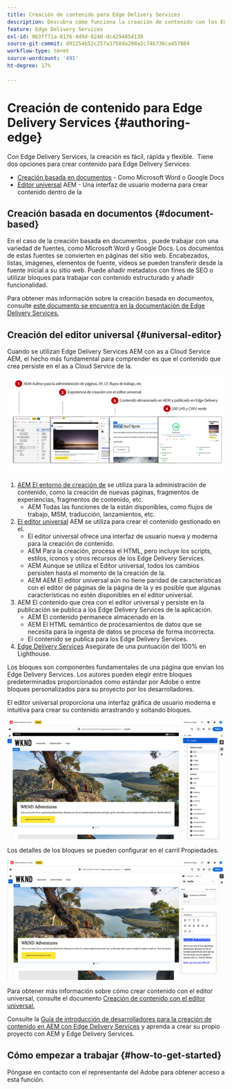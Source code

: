 ```yaml
---
title: Creación de contenido para Edge Delivery Services
description: Descubra cómo funciona la creación de contenido con los Edge Delivery Services AEM y cómo crear contenido de con los Edge Delivery Services.
feature: Edge Delivery Services
exl-id: 963ff71a-8176-4d9d-8240-dc429405d139
source-git-commit: d91254b52c257a3758da200a2c74b736ca457884
workflow-type: tm+mt
source-wordcount: '491'
ht-degree: 17%

---
```


# Creación de contenido para Edge Delivery Services {#authoring-edge}

Con Edge Delivery Services, la creación es fácil, rápida y flexible.  Tiene dos opciones para crear contenido para Edge Delivery Services:

* [Creación basada en documentos](#document-based) - Como Microsoft Word o Google Docs
* [Editor universal](#universal-editor) AEM - Una interfaz de usuario moderna para crear contenido dentro de la

## Creación basada en documentos  {#document-based}

En el caso de la creación basada en documentos , puede trabajar con una variedad de fuentes, como Microsoft Word y Google Docs. Los documentos de estas fuentes se convierten en páginas del sitio web. Encabezados, listas, imágenes, elementos de fuente, vídeos se pueden transferir desde la fuente inicial a su sitio web. Puede añadir metadatos con fines de SEO o utilizar bloques para trabajar con contenido estructurado y añadir funcionalidad.

Para obtener más información sobre la creación basada en documentos, consulte [este documento se encuentra en la documentación de Edge Delivery Services.](/help/edge/docs/authoring.md)

## Creación del editor universal {#universal-editor}

Cuando se utilizan Edge Delivery Services AEM con as a Cloud Service AEM, el hecho más fundamental para comprender es que el contenido que crea persiste en el as a Cloud Service de la.

![AEM Funcionamiento de la creación de con Edge Delivery Services](assets/how-aem-edge-works.png)

1. [AEM El entorno de creación de](/help/sites-cloud/authoring/quick-start.md) se utiliza para la administración de contenido, como la creación de nuevas páginas, fragmentos de experiencias, fragmentos de contenido, etc.
   * AEM Todas las funciones de la están disponibles, como flujos de trabajo, MSM, traducción, lanzamientos, etc.
1. [El editor universal](/help/sites-cloud/authoring/universal-editor/authoring.md) AEM se utiliza para crear el contenido gestionado en el.
   * El editor universal ofrece una interfaz de usuario nueva y moderna para la creación de contenido.
   * AEM Para la creación, procesa el HTML, pero incluye los scripts, estilos, iconos y otros recursos de los Edge Delivery Services.
   * AEM Aunque se utiliza el Editor universal, todos los cambios persisten hasta el momento de la creación de la.
   * AEM AEM El editor universal aún no tiene paridad de características con el editor de páginas de la página de la y es posible que algunas características no estén disponibles en el editor universal.
1. AEM El contenido que crea con el editor universal y persiste en la publicación se publica a los Edge Delivery Services de la aplicación.
   * AEM El contenido permanece almacenado en la.
   * AEM El HTML semántico de procesamientos de datos que se necesita para la ingesta de datos se procesa de forma incorrecta.
   * El contenido se publica para los Edge Delivery Services.
1. [Edge Delivery Services](/help/edge/developer/keeping-it-100.md) Asegúrate de una puntuación del 100% en Lighthouse.

Los bloques son componentes fundamentales de una página que envían los Edge Delivery Services. Los autores pueden elegir entre bloques predeterminados proporcionados como estándar por Adobe o entre bloques personalizados para su proyecto por los desarrolladores.

El editor universal proporciona una interfaz gráfica de usuario moderna e intuitiva para crear su contenido arrastrando y soltando bloques.

![Arrastrar y soltar bloques en el editor universal](assets/blocks.png)

Los detalles de los bloques se pueden configurar en el carril Propiedades.

![Configuración de propiedades de bloque](assets/block-properties.png)

Para obtener más información sobre cómo crear contenido con el editor universal, consulte el documento [Creación de contenido con el editor universal.](/help/sites-cloud/authoring/universal-editor/authoring.md)

Consulte la [Guía de introducción de desarrolladores para la creación de contenido en AEM con Edge Delivery Services](/help/edge/edge-dev-getting-started.md) y aprenda a crear su propio proyecto con AEM y Edge Delivery Services.

## Cómo empezar a trabajar {#how-to-get-started}

Póngase en contacto con el representante del Adobe para obtener acceso a esta función.
